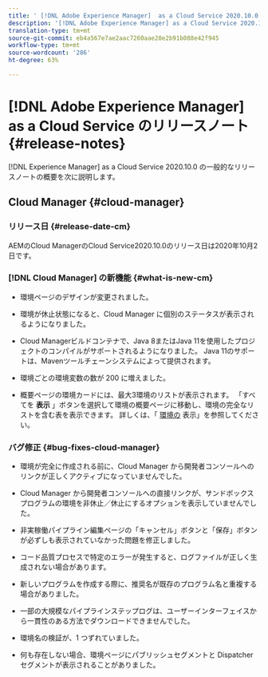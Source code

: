 ```yaml
---
title: ' [!DNL Adobe Experience Manager]  as a Cloud Service 2020.10.0 リリースのリリースノート。'
description: '[!DNL Adobe Experience Manager] as a Cloud Service 2020.10.0 のリリースノート.'
translation-type: tm+mt
source-git-commit: eb4a567e7ae2aac7260aae28e2b91b088e42f945
workflow-type: tm+mt
source-wordcount: '286'
ht-degree: 63%

---
```



# [!DNL Adobe Experience Manager] as a Cloud Service のリリースノート {#release-notes}

[!DNL Experience Manager] as a Cloud Service 2020.10.0 の一般的なリリースノートの概要を次に説明します。

## Cloud Manager {#cloud-manager}

### リリース日 {#release-date-cm}

AEMのCloud ManagerのCloud Service2020.10.0のリリース日は2020年10月2日です。

### [!DNL Cloud Manager] の新機能 {#what-is-new-cm}

* 環境ページのデザインが変更されました。

* 環境が休止状態になると、Cloud Manager に個別のステータスが表示されるようになりました。

* Cloud Managerビルドコンテナで、Java 8またはJava 11を使用したプロジェクトのコンパイルがサポートされるようになりました。 Java 11のサポートは、Mavenツールチェーンシステムによって提供されます。

* 環境ごとの環境変数の数が 200 に増えました。

* 概要ページの環境カードには、最大3環境のリストが表示されます。 「すべてを **表示** 」ボタンを選択して環境の概要ページに移動し、環境の完全なリストを含む表を表示できます。
詳しくは、「 [環境の](/help/implementing/cloud-manager/manage-environments.md#viewing-environment) 表示」を参照してください。

### バグ修正 {#bug-fixes-cloud-manager}

* 環境が完全に作成される前に、Cloud Manager から開発者コンソールへのリンクが正しくアクティブになっていませんでした。

* Cloud Manager から開発者コンソールへの直接リンクが、サンドボックスプログラムの環境を非休止／休止にするオプションを表示していませんでした。

* 非実稼働パイプライン編集ページの「キャンセル」ボタンと「保存」ボタンが必ずしも表示されていなかった問題を修正しました。

* コード品質プロセスで特定のエラーが発生すると、ログファイルが正しく生成されない場合があります。

* 新しいプログラムを作成する際に、推奨名が既存のプログラム名と重複する場合がありました。

* 一部の大規模なパイプラインステップログは、ユーザーインターフェイスから一貫性のある方法でダウンロードできませんでした。

* 環境名の検証が、1 つずれていました。

* 何も存在しない場合、環境ページにパブリッシュセグメントと Dispatcher セグメントが表示されることがありました。
